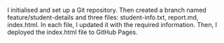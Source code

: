 I initialised and set up a Git repository. Then created a branch named feature/student-details and three files: student-info.txt, report.md, index.html. In each file, I  updated it with the required information. Then, I deployed the index.html file to GitHub Pages. 
